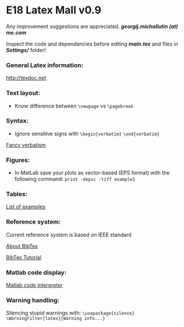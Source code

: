 # E18 Latex Mall v0.9
Any improvement suggestions are appreciated. ***georgij.michaliutin (at) me.com***

Inspect the code and dependencies before editing ***main.tex*** and files in ***Settings/*** folder!

### General Latex information: 
http://texdoc.net

### Text layout:
* Know difference between `\newpage` vs `\pagebreak`

### Syntax:
* Ignore sensitive signs with `\begin{verbatim}` `\end{verbatim}`

[Fancy verbatism](http://texdoc.net/texmf-dist/doc/latex/fancyvrb/fancyvrb.pdf)

### Figures:
* In MatLab save your plots as vector-based (EPS format) with the following command:
`print -depsc -tiff example1`

### Tables:
[List of examples](https://www.latex-tutorial.com/tutorials/tables/)

### Reference system:
Current reference system is based on IEEE standard

[About BibTex](https://en.wikipedia.org/wiki/BibTeX)

[BibTex Tutorial](https://www.latex-tutorial.com/tutorials/bibtex/)

### Matlab code display:
[Matlab code interpreter](https://github.com/nasa/nasa-latex-docs/blob/master/support/packages/mcode/mcode.sty)

### Warning handling:
Silencing stupid warnings with:
`\usepackage{silence}`
`\WarningFilter{latex}{Warning info...}`

